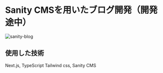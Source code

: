 # Sanity CMSを用いたブログ開発（開発途中）

![sanity-blog](https://user-images.githubusercontent.com/80461281/175850955-e3c2d81a-a793-40eb-86f1-c80155dbf9ef.png)

## 使用した技術

Next.js, TypeScript Tailwind css, Sanity CMS
